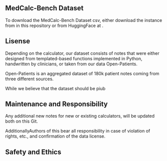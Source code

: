 ## MedCalc-Bench Dataset

To download the MedCalc-Bench Dataset csv, either download the instance from in this repository or from HuggingFace at .

## Lisense 

Depending on the calculator, our dataset consists of notes that were either designed from templated-based functions implemented in Python, handwritten by clinicians, or taken from our data Open-Patients. 


Open-Patients is an aggregated dataset of 180k patient notes coming from three different sources. 

While we believe that the dataset should be piub

## Maintenance and Responsibility 

Any additional new notes for new or existing calculators, will be updated both on this Git. 

AdditionallyAuthors of this bear all responsibility in case of violation of rights, etc., and confirmation of the data license.


## Safety and Ethics 
